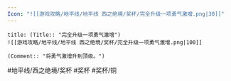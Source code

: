 ```yaml
---
Icon: "![[游戏攻略/地平线/地平线 西之绝境/奖杯/完全升级一项勇气激增.png|30]]"
---
```

```ad-common-bronze-trophy
title: (Title:: "完全升级一项勇气激增")
![[游戏攻略/地平线/地平线 西之绝境/奖杯/完全升级一项勇气激增.png|100]]

(Comment:: "将勇气激增升到顶级。")
```

#地平线/西之绝境/奖杯 #奖杯 #奖杯/铜

